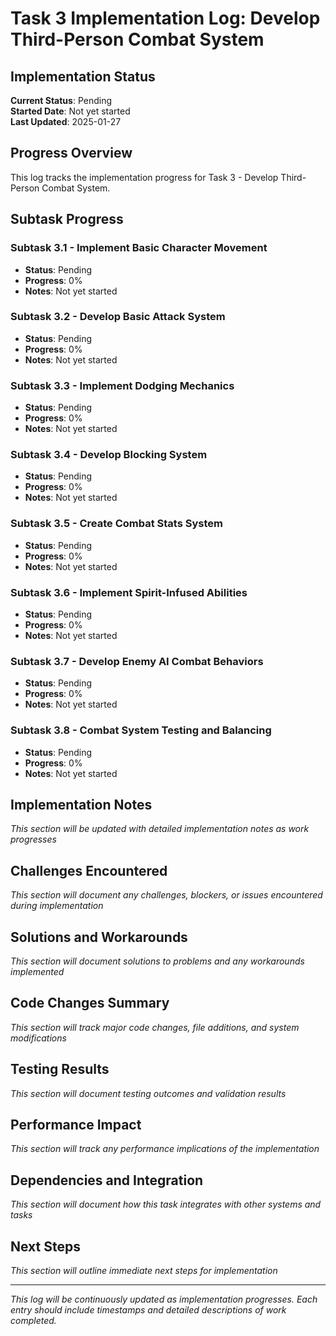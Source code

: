 # Task 3 Implementation Log: Develop Third-Person Combat System

## Implementation Status
**Current Status**: Pending  
**Started Date**: Not yet started  
**Last Updated**: 2025-01-27  

## Progress Overview
This log tracks the implementation progress for Task 3 - Develop Third-Person Combat System.

## Subtask Progress

### Subtask 3.1 - Implement Basic Character Movement
- **Status**: Pending
- **Progress**: 0%
- **Notes**: Not yet started

### Subtask 3.2 - Develop Basic Attack System
- **Status**: Pending
- **Progress**: 0%
- **Notes**: Not yet started

### Subtask 3.3 - Implement Dodging Mechanics
- **Status**: Pending
- **Progress**: 0%
- **Notes**: Not yet started

### Subtask 3.4 - Develop Blocking System
- **Status**: Pending
- **Progress**: 0%
- **Notes**: Not yet started

### Subtask 3.5 - Create Combat Stats System
- **Status**: Pending
- **Progress**: 0%
- **Notes**: Not yet started

### Subtask 3.6 - Implement Spirit-Infused Abilities
- **Status**: Pending
- **Progress**: 0%
- **Notes**: Not yet started

### Subtask 3.7 - Develop Enemy AI Combat Behaviors
- **Status**: Pending
- **Progress**: 0%
- **Notes**: Not yet started

### Subtask 3.8 - Combat System Testing and Balancing
- **Status**: Pending
- **Progress**: 0%
- **Notes**: Not yet started

## Implementation Notes
*This section will be updated with detailed implementation notes as work progresses*

## Challenges Encountered
*This section will document any challenges, blockers, or issues encountered during implementation*

## Solutions and Workarounds
*This section will document solutions to problems and any workarounds implemented*

## Code Changes Summary
*This section will track major code changes, file additions, and system modifications*

## Testing Results
*This section will document testing outcomes and validation results*

## Performance Impact
*This section will track any performance implications of the implementation*

## Dependencies and Integration
*This section will document how this task integrates with other systems and tasks*

## Next Steps
*This section will outline immediate next steps for implementation*

---
*This log will be continuously updated as implementation progresses. Each entry should include timestamps and detailed descriptions of work completed.* 